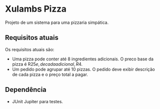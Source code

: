 # Xulambs Pizza

Projeto de um sistema para uma pizzaria simpática.

## Requisitos atuais

Os requisitos atuais são:

- Uma pizza pode conter até 8 ingredientes adicionais. O preco base da pizza é R$25 e, de cada adicional, R$4.
- Um pedido pode agrupar até 10 pizzas. O pedido deve exibir descrição de cada pizza e o preço total a pagar.


## Dependência

- JUnit Jupiter para testes.